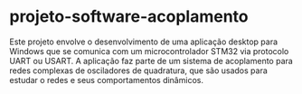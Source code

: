 # projeto-software-acoplamento
Este projeto envolve o desenvolvimento de uma aplicação desktop para Windows que se comunica com um microcontrolador STM32 via protocolo UART ou USART. A aplicação faz parte de um sistema de acoplamento para redes complexas de osciladores de quadratura, que são usados para estudar o redes e seus comportamentos dinâmicos.
